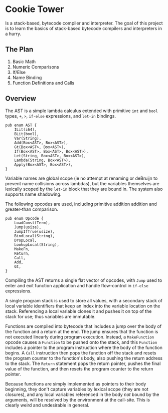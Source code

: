 # Cookie Tower

Is a stack-based, bytecode compiler and interpreter. The goal of this project is
to learn the basics of stack-based bytecode compilers and interpreters in a
hurry.

## The Plan

1. Basic Math
2. Numeric Comparisons
3. If/Else
4. Name Binding
5. Function Definitions and Calls

## Overview

The AST is a simple lambda calculus extended with primitive `int` and `bool`
types, `+`, `>`, `if-else` expressions, and `let-in` bindings.

```
pub enum AST {
    ILit(i64),
    BLit(bool),
    Var(String),
    Add(Box<AST>, Box<AST>),
    Gt(Box<AST>, Box<AST>),
    If(Box<AST>, Box<AST>, Box<AST>),
    Let(String, Box<AST>, Box<AST>),
    Lambda(String, Box<AST>),
    Apply(Box<AST>, Box<AST>),
}
```

Variable names are global scope (ie no attempt at renaming or deBruijn to
prevent name collisions across lambdas), but the variables themselves are
lexically scoped by the `let-in` block that they are bound in. The system also
supports name shadowing.

The following opcodes are used, including primitive addition addition and
greater-than comparison.

```
pub enum Opcode {
    LoadConst(Term),
    Jump(usize),
    JumpIfTrue(usize),
    BindLocal(String),
    DropLocal,
    LookupLocal(String),
    MakeFn,
    Return,
    Call,
    Add,
    Gt,
}
```

Compiling the AST returns a single flat vector of opcodes, with `Jump` used to
enter and exit function application and handle flow-control in `if-else`
expressions.

A single program stack is used to store all values, with a secondary stack of
local variable identifiers that keep an index into the variable location on the
stack. Referencing a local variable clones it and pushes it on top of the stack
for use; thus variables are immutable.

Functions are compiled into bytecode that includes a jump over the body of the
function and a return at the end. The jump ensures that the function is not
executed linearly during program execution. Instead, a `MakeFunction` opcode
causes a `Function` to be pushed onto the stack, and this `Function` includes a
pointer to the program instruction where the body of the function begins. A
`Call` instruction then pops the function off the stack and resets the program
counter to the function's body, also pushing the return address to the stack.
The `Return` statement pops the return pointer, pushes the final value of the
function, and then resets the program counter to the return pointer.

Because functions are simply implemented as pointers to their body beginning,
they don't capture variables by lexical scope (they are not closures), and any
local variables referenced in the body _not_ bound by the arguments, will be
resolved by the environment at the call-site. This is clearly weird and
undesirable in general.

